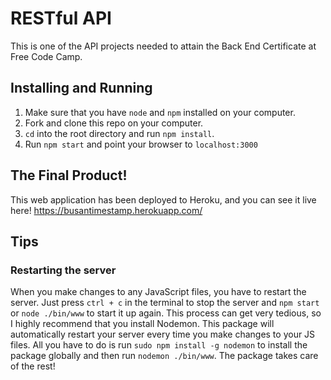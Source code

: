 # RESTful API
This is one of the API projects needed to attain the Back End Certificate at Free Code Camp.

## Installing and Running

1. Make sure that you have `node` and `npm` installed on your computer.
2. Fork and clone this repo on your computer.
3. `cd` into the root directory and run `npm install`.
4. Run `npm start` and point your browser to `localhost:3000`

## The Final Product!

This web application has been deployed to Heroku, and you can see it live here! https://busantimestamp.herokuapp.com/

## Tips

### Restarting the server

When you make changes to any JavaScript files, you have to restart the server. Just press `ctrl + c` in the terminal to stop the server and `npm start` or `node ./bin/www` to start it up again. This process can get very tedious, so I highly recommend that you install Nodemon. This package will automatically restart your server every time you make changes to your JS files. All you have to do is run `sudo npm install -g nodemon` to install the package globally and then run `nodemon ./bin/www`. The package takes care of the rest!
